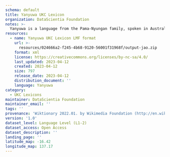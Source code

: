 ```yaml
---
schema: default
title: Yanyuwa UKC Lexicon
organization: DataScientia Foundation
notes: >-
  Yanyuwa is a language from the Pama-Nyungan family, spoken in Australia. The UKC Lexicon of Yanyuwa is represented as a lexico-semantic network. It consists of words, word senses, synsets, as well as sense-level and synset-level relationships.
resources:
  - name: Yanyuwa UKC Lexicon LMF format
    url: >-
      resources/024666a2-f245-4b68-9120-56001f31968f/output-jao.zip
    format: xml
    license: https://creativecommons.org/licenses/by-nc-sa/4.0/
    last_updated: 2023-04-12
    created: 2023-04-12
    size: 797
    release_date: 2023-04-12
    distribution_document: ''
    language: Yanyuwa
category:
  - UKC Lexicons
maintainer: DataScientia Foundation
maintainer_email: ''
tags: ''
provenance: 'Wiktionary 2022.01. by Wikimedia Foundation (http://en.wiktionary.org); Princeton WordNet 2.1 by Princeton University (https://wordnet.princeton.edu)'
version: '1.0'
dataset_level: Language Level (L1-2)
dataset_access: Open Access
dataset_description: ''
landing_page: ''
latitude_map: -16.42
longitude_map: 137.17
---
```

